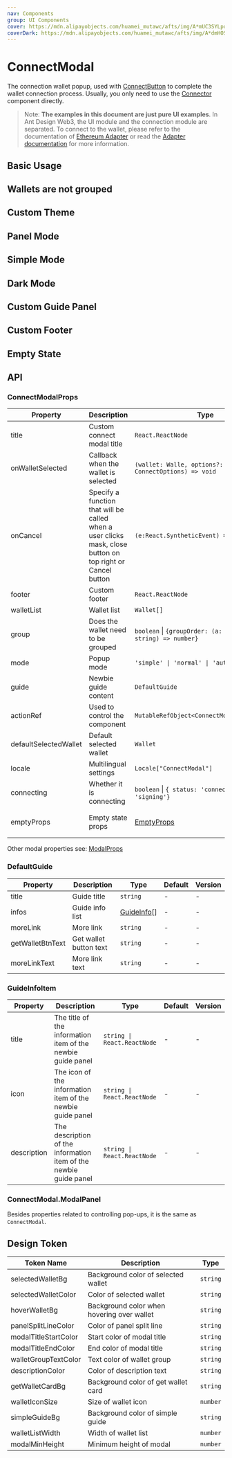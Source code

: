 ```yaml
---
nav: Components
group: UI Components
cover: https://mdn.alipayobjects.com/huamei_mutawc/afts/img/A*mUC3SYLpq0AAAAAAAAAAAAAADlrGAQ/original
coverDark: https://mdn.alipayobjects.com/huamei_mutawc/afts/img/A*dmHOSI_kdd0AAAAAAAAAAAAADlrGAQ/original
---
```


# ConnectModal

The connection wallet popup, used with [ConnectButton](../connect-button/index.md) to complete the wallet connection process. Usually, you only need to use the [Connector](../connector/index.md) component directly.

> Note: **The examples in this document are just pure UI examples**. In Ant Design Web3, the UI module and the connection module are separated. To connect to the wallet, please refer to the documentation of [Ethereum Adapter](../ethereum/index.md) or read the [Adapter documentation](../../../../docs/guide/adapter.md) for more information.

## Basic Usage

<code src="./demos/basic.tsx"></code>

## Wallets are not grouped

<code src="./demos/ungroupedBasic.tsx"></code>

## Custom Theme

<code src="./demos/theme.tsx"></code>

## Panel Mode

<code src="./demos/panel.tsx"></code>

## Simple Mode

<code src="./demos/simple.tsx"></code>

## Dark Mode

<code src="./demos/dark.tsx"></code>

## Custom Guide Panel

<code src="./demos/customGuide.tsx"></code>

## Custom Footer

<code src="./demos/footer.tsx"></code>

## Empty State

<code src="./demos/empty.tsx"></code>

## API

### ConnectModalProps

| Property | Description | Type | Default | Version |
| --- | --- | --- | --- | --- |
| title | Custom connect modal title | `React.ReactNode` | - | - |
| onWalletSelected | Callback when the wallet is selected | `(wallet: Walle, options?: ConnectOptions) => void` | - | - |
| onCancel | Specify a function that will be called when a user clicks mask, close button on top right or Cancel button | `(e:React.SyntheticEvent) => void` | - | - |
| footer | Custom footer | `React.ReactNode` | - | - |
| walletList | Wallet list | `Wallet[]` | - | - |
| group | Does the wallet need to be grouped | `boolean` \| `{groupOrder: (a: string, b: string) => number}` | `true` when there are multiple groups | - |
| mode | Popup mode | `'simple' \| 'normal' \| 'auto'` | `'auto'` | - |
| guide | Newbie guide content | `DefaultGuide` | [DefaultGuide](#defaultguide) | - |
| actionRef | Used to control the component | `MutableRefObject<ConnectModalActionType>` | - | - |
| defaultSelectedWallet | Default selected wallet | `Wallet` | - | - |
| locale | Multilingual settings | `Locale["ConnectModal"]` | - | - |
| connecting | Whether it is connecting | `boolean` \| `{ status: 'connecting \| 'signing'}` | - | - |
| emptyProps | Empty state props | [EmptyProps](https://ant.design/components/empty#api) | `{image: Empty.PRESENTED_IMAGE_SIMPLE, description: "No wallet available"}` | `1.18.0` |

Other modal properties see: [ModalProps](https://ant.design/components/modal#API)

### DefaultGuide

| Property         | Description            | Type                       | Default | Version |
| ---------------- | ---------------------- | -------------------------- | ------- | ------- |
| title            | Guide title            | `string`                   | -       | -       |
| infos            | Guide info list        | [GuideInfo](#guideinfo)\[] | -       | -       |
| moreLink         | More link              | `string`                   | -       | -       |
| getWalletBtnText | Get wallet button text | `string`                   | -       | -       |
| moreLinkText     | More link text         | `string`                   | -       | -       |

### GuideInfoItem

| Property | Description | Type | Default | Version |
| --- | --- | --- | --- | --- |
| title | The title of the information item of the newbie guide panel | `string \| React.ReactNode` | - | - |
| icon | The icon of the information item of the newbie guide panel | `string \| React.ReactNode` | - | - |
| description | The description of the information item of the newbie guide panel | `string \| React.ReactNode` | - | - |

### ConnectModal.ModalPanel

Besides properties related to controlling pop-ups, it is the same as `ConnectModal`.

## Design Token

| Token Name           | Description                                | Type     |
| -------------------- | ------------------------------------------ | -------- |
| selectedWalletBg     | Background color of selected wallet        | `string` |
| selectedWalletColor  | Color of selected wallet                   | `string` |
| hoverWalletBg        | Background color when hovering over wallet | `string` |
| panelSplitLineColor  | Color of panel split line                  | `string` |
| modalTitleStartColor | Start color of modal title                 | `string` |
| modalTitleEndColor   | End color of modal title                   | `string` |
| walletGroupTextColor | Text color of wallet group                 | `string` |
| descriptionColor     | Color of description text                  | `string` |
| getWalletCardBg      | Background color of get wallet card        | `string` |
| walletIconSize       | Size of wallet icon                        | `number` |
| simpleGuideBg        | Background color of simple guide           | `string` |
| walletListWidth      | Width of wallet list                       | `number` |
| modalMinHeight       | Minimum height of modal                    | `number` |
